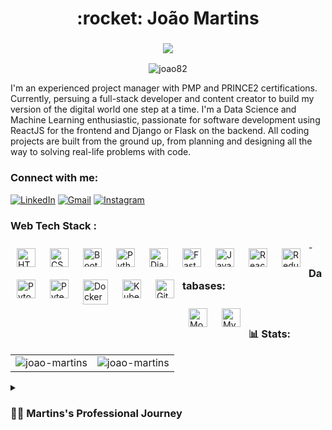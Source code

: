 <h1 align="center">:rocket: João Martins</h1>
<h3 align="center"> <img src="https://readme-typing-svg.herokuapp.com?color=0357F7&lines=Project+Manager+|+Software+Engineer+|+Data+Science+@RBTech+%3A)" /> </h3>

<p align="center"> <img src="https://komarev.com/ghpvc/?username=joao82&label=Profile%20views&color=0e75b6&style=flat" alt="joao82" /> </p>

I'm an experienced project manager with PMP and PRINCE2 certifications. Currently, persuing a full-stack developer and content creator to build my version of the digital world one step at a time. I'm a Data Science and Machine Learning enthusiastic, passionate for software development using ReactJS for the frontend and Django or Flask on the backend.
All coding projects are built from the ground up, from planning and designing all the way to solving real-life problems with code.

<h3 align="left">Connect with me:</h3>
<div align="left">
  <a href="https://www.linkedin.com/in/joão-pedro-martins-755ba64b/"><img alt="LinkedIn" src="https://img.shields.io/badge/linkedin-%230077B5.svg?style=for-the-badge&logo=linkedin&logoColor=white"/></a>
  <a href="mailto:joao82@gmail.com"><img alt="Gmail" src="https://img.shields.io/badge/Gmail-D14836?style=for-the-badge&logo=gmail&logoColor=white"/></a>
   <a href="https://www.instagram.com/jpcmartins"><img alt="Instagram" src="https://img.shields.io/badge/Instagram-E4405F?style=for-the-badge&logo=instagram&logoColor=white"/></a>
</div>


<h3 align="left">Web Tech Stack :</h3>
<div align="left">
  <img align="left" alt="HTML" width="30px" style="padding:10px;" src="https://cdn.jsdelivr.net/gh/devicons/devicon/icons/html5/html5-plain.svg" />
  <img align="left" alt="CSS" width="30px" style="padding:10px;" src="https://cdn.jsdelivr.net/gh/devicons/devicon/icons/css3/css3-plain.svg" />
  <img align="left" alt="Bootstrap" width="30px" style="padding:10px;"  src="https://cdn.jsdelivr.net/gh/devicons/devicon/icons/bootstrap/bootstrap-original.svg" />
  <img align="left" alt="Python" width="30px" style="padding:10px;"  src="https://cdn.jsdelivr.net/gh/devicons/devicon/icons/python/python-original.svg" />
  <img align="left" alt="Django" width="30px" style="padding:10px;" src="https://cdn.jsdelivr.net/gh/devicons/devicon/icons/django/django-plain.svg" />
  <img align="left" alt="FastAPI" width="30px" style="padding:10px;" src="https://cdn.jsdelivr.net/gh/devicons/devicon/icons/fastapi/fastapi-original.svg" />
  <img align="left" alt="JavaScript" width="30px" style="padding:10px;" src="https://cdn.jsdelivr.net/gh/devicons/devicon/icons/javascript/javascript-plain.svg" />
  <img align="left" alt="React" width="30px" style="padding:10px;" src="https://cdn.jsdelivr.net/gh/devicons/devicon/icons/react/react-original.svg" />
  <img align="left" alt="Redux" width="30px" style="padding:10px;"  src="https://cdn.jsdelivr.net/gh/devicons/devicon/icons/redux/redux-original.svg" />
  <img align="left" alt="Pytorch" width="30px" style="padding:10px;" src="https://cdn.jsdelivr.net/gh/devicons/devicon/icons/pytorch/pytorch-original.svg" />
  <img align="left" alt="Pytest" width="30px" style="padding:10px;" src="https://cdn.jsdelivr.net/gh/devicons/devicon/icons/pytest/pytest-original.svg" />
  <img align="left" alt="Docker" width="40px" style="padding:10px;"  src="https://cdn.jsdelivr.net/gh/devicons/devicon/icons/docker/docker-original.svg" />
  <img align="left" alt="Kubernets" width="30px" style="padding:10px;"  src="https://cdn.jsdelivr.net/gh/devicons/devicon/icons/kubernetes/kubernetes-plain.svg" />
  <img align="left" alt="Git" width="30px" style="padding:10px;" src="https://cdn.jsdelivr.net/gh/devicons/devicon/icons/git/git-original.svg" />
</div>
-

<h3 align="left"> Databases:</h3>
<div align="left">
  <img align="left" alt="MongoDB" width="30px" style="padding:10px;" src="https://cdn.jsdelivr.net/gh/devicons/devicon/icons/mongodb/mongodb-original.svg" />
  <img align="left" alt="MySQL" width="30px" style="padding:10px;" src="https://cdn.jsdelivr.net/gh/devicons/devicon/icons/mysql/mysql-original.svg" />
</div>

</div>
<br/>

<h3 align="left">📊 Stats:</h3>
<table style="border:none">
  <tr style="border:none">
    <td style="border:none;"><img src="https://github-readme-stats.vercel.app/api?username=joao82&show_icons=true&theme=transparent" alt="joao-martins" /></td>
    <td><img src="https://github-readme-stats.vercel.app/api/top-langs?username=joao82&show_icons=true&theme=transparent&locale=en&layout=compact" alt="joao-martins" /></td>
  </tr>
</table>

<details>
 <summary><h3>👨‍💻 Martins's Professional Journey</h3></summary>
   I started my career as a Civil Engineer and finding myself with great skills on data and leadership. After 10 years of construction management, I specialised in Project Management where I had the opportunity to be envolved in IT projects on the Financial industry. I
found my passion for data and Computer Science, and I started my coding journey with a passion to learn everything I could about programming. I started with python for data science projects and then web development framworks such Flask nad Django.
I eventually ended up building full-stack web applications with data and machine learning features to solve real world problems in developing countries.
</details>
